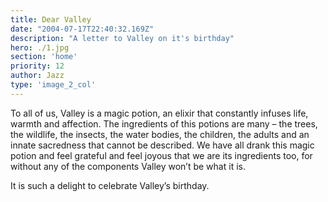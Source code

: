 ```yaml
---
title: Dear Valley
date: "2004-07-17T22:40:32.169Z"
description: "A letter to Valley on it's birthday"
hero: ./1.jpg
section: 'home'
priority: 12
author: Jazz
type: 'image_2_col'
---
```


To all of us, Valley is a magic potion, an elixir that constantly infuses life, warmth and affection. The ingredients of this potions are many – the trees, the wildlife, the insects, the water bodies, the children, the adults and an innate sacredness that cannot be described. We have all drank this magic potion and feel grateful and feel joyous that we are its ingredients too, for without any of the components Valley won’t be what it is. 

It is such a delight to celebrate Valley’s birthday. 